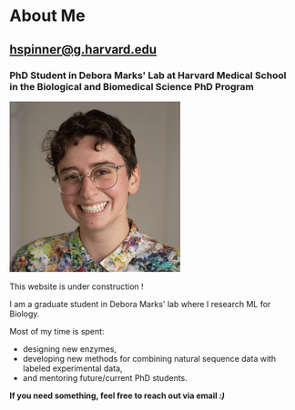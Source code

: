 # About Me
## hspinner@g.harvard.edu
### PhD Student in Debora Marks' Lab at Harvard Medical School in the Biological and Biomedical Science PhD Program

<img src="./docs/assets/images/my_head.png" width="300" height="300">

This website is under construction ! 

I am a graduate student in Debora Marks' lab where I research ML for Biology. 

Most of my time is spent: 
-   designing new enzymes, 
-   developing new methods for combining natural sequence data with labeled experimental data, 
-   and mentoring future/current PhD students. 

**If you need something, feel free to reach out via email _:)_**
